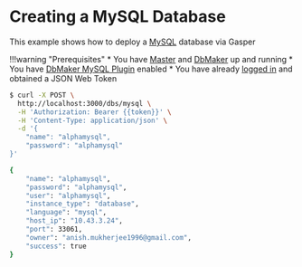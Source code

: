 # Creating a MySQL Database

This example shows how to deploy a [MySQL](https://www.mysql.com/) database via Gasper

!!!warning "Prerequisites"
    * You have [Master](/configurations/master/) and [DbMaker](/configurations/dbmaker/) up and running
    * You have [DbMaker MySQL Plugin](/configurations/dbmaker/#mysql-configuration) enabled
    * You have already [logged in](/examples/login/) and obtained a JSON Web Token

```bash
$ curl -X POST \
  http://localhost:3000/dbs/mysql \
  -H 'Authorization: Bearer {{token}}' \
  -H 'Content-Type: application/json' \
  -d '{
	"name": "alphamysql",
	"password": "alphamysql"
}'

{
    "name": "alphamysql",
    "password": "alphamysql",
    "user": "alphamysql",
    "instance_type": "database",
    "language": "mysql",
    "host_ip": "10.43.3.24",
    "port": 33061,
    "owner": "anish.mukherjee1996@gmail.com",
    "success": true
}
```

